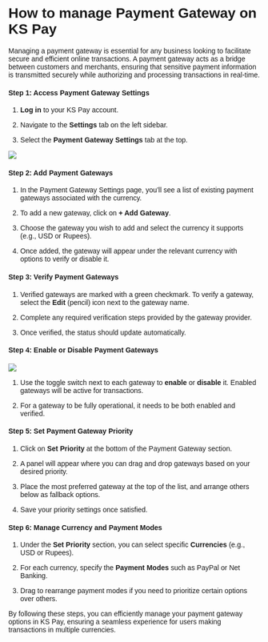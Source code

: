 <style>  body { font-family: "Source Sans 3", sans-serif!important; }</style>
<link href="https://fonts.googleapis.com/css2?family=Source+Sans+3:ital,wght@0,200..900;1,200..900&display=swap" rel="stylesheet">    
<link rel="stylesheet" href="https://fonts.googleapis.com/icon?family=Material+Icons">

# How to manage Payment Gateway on KS Pay

Managing a payment gateway is essential for any business looking to facilitate secure and efficient online transactions. A payment gateway acts as a bridge between customers and merchants, ensuring that sensitive payment information is transmitted securely while authorizing and processing transactions in real-time.

#### Step 1: Access Payment Gateway Settings

1.  **Log in** to your KS Pay account.
    
2.  Navigate to the **Settings** tab on the left sidebar.
    
3.  Select the **Payment Gateway Settings** tab at the top.
    

![](https://docs-images-kalp-studio.s3.ap-south-1.amazonaws.com/KS+Pay+articles+stg/manage+payment+gateway/mpg1.png)

#### Step 2: Add Payment Gateways

1.  In the Payment Gateway Settings page, you’ll see a list of existing payment gateways associated with the currency.
    
2.  To add a new gateway, click on **+ Add Gateway**.
    
3.  Choose the gateway you wish to add and select the currency it supports (e.g., USD or Rupees).
    
4.  Once added, the gateway will appear under the relevant currency with options to verify or disable it.
    

#### Step 3: Verify Payment Gateways

1.  Verified gateways are marked with a green checkmark. To verify a gateway, select the **Edit** (pencil) icon next to the gateway name.
    
2.  Complete any required verification steps provided by the gateway provider.
    
3.  Once verified, the status should update automatically.
    

#### Step 4: Enable or Disable Payment Gateways

![](https://docs-images-kalp-studio.s3.ap-south-1.amazonaws.com/KS+Pay+articles+stg/manage+payment+gateway/mpg2.png)

1.  Use the toggle switch next to each gateway to **enable** or **disable** it. Enabled gateways will be active for transactions.
    
2.  For a gateway to be fully operational, it needs to be both enabled and verified.
    

#### Step 5: Set Payment Gateway Priority

1.  Click on **Set Priority** at the bottom of the Payment Gateway section.
    
2.  A panel will appear where you can drag and drop gateways based on your desired priority.
    
3.  Place the most preferred gateway at the top of the list, and arrange others below as fallback options.
    
4.  Save your priority settings once satisfied.
    

#### Step 6: Manage Currency and Payment Modes

1.  Under the **Set Priority** section, you can select specific **Currencies** (e.g., USD or Rupees).
    
2.  For each currency, specify the **Payment Modes** such as PayPal or Net Banking.
    
3.  Drag to rearrange payment modes if you need to prioritize certain options over others.
    

By following these steps, you can efficiently manage your payment gateway options in KS Pay, ensuring a seamless experience for users making transactions in multiple currencies.